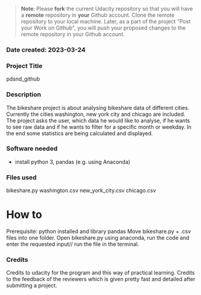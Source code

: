 >**Note**: Please **fork** the current Udacity repository so that you will have a **remote** repository in **your** Github account. Clone the remote repository to your local machine. Later, as a part of the project "Post your Work on Github", you will push your proposed changes to the remote repository in your Github account.

### Date created: 2023-03-24

### Project Title
pdsnd_github

### Description
The bikeshare project is about analysing bikeshare data of different cities.
Currently the cities washington, new york city and chicago are included.
The project asks the user, which data he would like to analyse, if he wants to see raw data and if he wants to filter for a specific month or weekday.
In the end some statistics are being calculated and displayed.

### Software needed
- install python 3, pandas (e.g. using Anaconda)

### Files used
bikeshare.py
washington.csv
new_york_city.csv
chicago.csv

# How to
Prerequisite: python installed and library pandas
Move bikeshare.py + .csv files into one folder.
Open bikeshare.py using anaconda, run the code and enter the requested input// run the file in the terminal.

### Credits
Credits to udacity for the program and this way of practical learning.
Credits to the feedback of the reviewers which is given pretty fast and detailed after submitting a project.

